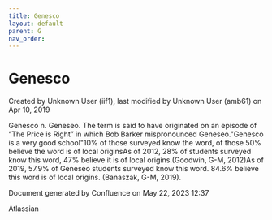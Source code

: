 ```yaml
---
title: Genesco
layout: default
parent: G
nav_order:
---
```


# Genesco

Created by  Unknown User (iif1), last modified by  Unknown User (amb61) on Apr 10, 2019

Genesco n. Geneseo. The term is said to have originated on an episode of “The Price is Right” in which Bob Barker mispronounced Geneseo.&quot;Genesco is a very good school&quot;10% of those surveyed know the word, of those 50% believe the word is of local originsAs of 2012, 28% of students surveyed know this word, 47% believe it is of local origins.(Goodwin, G-M, 2012)As of 2019, 57.9% of Geneseo students surveyed know this word. 84.6% believe this word is of local origins. (Banaszak, G-M, 2019). 

Document generated by Confluence on May 22, 2023 12:37

Atlassian
